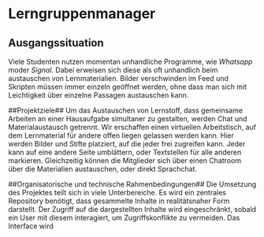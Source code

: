 # Lerngruppenmanager

## Ausgangssituation ##
Viele Studenten nutzen momentan unhandliche Programme, wie *Whatsapp* moder *Signal*.
Dabei erweisen sich diese als oft unhandlich beim austauschen von Lernmaterialien. 
Bilder verschwinden im Feed und Skripten müssen immer einzeln geöffnet werden, ohne dass man sich mit Leichtigkeit über einzelne Passagen austauschen kann.

##Projektziele##
Um das Austauschen von Lernstoff, dass gemeinsame Arbeiten an einer Hausaufgabe simultaner zu gestalten, werden Chat und Materialaustausch getrennt.
Wir erschaffen einen virtuellen Arbeitstisch, auf dem Lernmaterial für andere offen liegen gelassen werden kann.
Hier werden Bilder und Stifte platziert, auf die jeder frei zugreifen kann. Jeder kann auf eine andere Seite umblättern, oder Textstellen für alle anderen markieren.
Gleichzeitig können die Mitglieder sich über einen Chatroom über die Materialien austauschen, oder direkt Sprachchat.

##Organisatorische und technische Rahmenbedingungen##
Die Umsetzung des Projektes teilt sich in viele Unterbereiche. Es wird ein zentrales Repository benötigt, dass gesammelte Inhalte in realitätsnaher Form darstellt. 
Der Zugriff auf die dargestellten Inhalte wird eingeschränkt, sobald ein User mit diesem interagiert, um Zugriffskonflikte zu vermeiden.
Das Interface wird 

